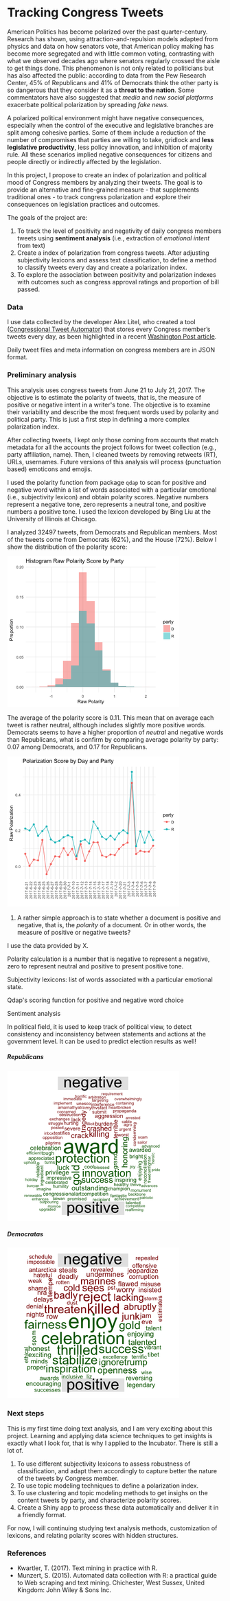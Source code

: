 
# Tracking Congress Tweets

American Politics has become polarized over the past quarter-century. Research has shown, using attraction-and-repulsion models adapted from physics and data on how senators vote, that American policy making has become more segregated and with little common voting, contrasting with what we observed decades ago where senators regularly crossed the aisle to get things done. This phenomenon is not only related to politicians but has also affected the public: according to data from the Pew Research Center, 45% of Republicans and 41% of Democrats think the other party is so dangerous that they consider it as a **threat to the nation**. Some commentators have also suggested that *media* and *new social platforms* exacerbate political polarization by spreading *fake news*.

A polarized political environment might have negative consequences, especially when the control of the executive and legislative branches are split among cohesive parties. Some of them include a reduction of the number of compromises that parties are willing to take, gridlock and **less legislative productivity**,  less policy innovation, and inhibition of majority rule. All these scenarios implied negative consequences for citizens and people directly or indirectly affected by the legislation.

In this project, I propose to create an index of polarization and political mood of Congress members by analyzing their tweets. The goal is to provide an alternative and fine-grained measure - that supplements traditional ones - to track congress polarization and explore their consequences on legislation practices and outcomes.

The goals of the project are:

1. To track the level of positivity and negativity of daily congress members tweets using **sentiment analysis** (i.e., extraction of *emotional intent* from text)
2. Create a index of polarization from congress tweets. After adjusting subjectivity lexicons and assess text classification, to define a method to classify tweets every day and create a polarization index.
4. To explore the association between positivity and polarization indexes with outcomes such as congress approval ratings and proportion of bill passed.

### Data

I use data collected by the developer Alex Litel, who created a tool ([Congressional Tweet Automator](https://github.com/alexlitel/congresstweets)) that stores every Congress member’s tweets every day, as been highlighted in a recent [Washington Post article](https://www.washingtonpost.com/news/politics/wp/2017/06/26/how-congress-tweets-visualized/?utm_term=.6e80a8653a5f).

Daily tweet files and meta information on congress members are in JSON format.

### Preliminary analysis

This  analysis uses congress tweets from June 21 to July 21, 2017. The objective is to estimate the polarity of tweets, that is, the measure of positive or negative intent in a writer's tone. The objective is to examine their variability and describe the most frequent words used by polarity and political party. This is just a first step in defining a more complex polarization index.

After collecting tweets, I kept only those coming from accounts that match metadata for all the accounts the project follows for tweet collection (e.g., party affiliation, name). Then, I cleaned tweets by removing retweets (RT), URLs, usernames. Future versions of this analysis will process (punctuation based) emoticons and emojis.

I used the polarity function from package `qdap` to scan for positive and negative word within a list of words associated with a particular emotional (i.e.,  subjectivity lexicon) and obtain polarity scores. Negative numbers represent a negative tone, zero represents a neutral tone, and positive numbers a positive tone. I used the lexicon developed by Bing Liu at the University of Illinois at Chicago.

I analyzed 32497 tweets, from Democrats and Republican members. Most of the tweets come from Democrats (62%), and the House (72%). Below I show the distribution of the polarity score:

![](figures/hist_polarity.png)

The average of the polarity score is 0.11. This mean that on average each tweet is rather neutral, although includes slightly more positive words. Democrats seems to have a higher proportion of *neutral* and negative words than Republicans, what is confirm by comparing average polarity by party:  0.07 among Democrats, and 0.17 for Republicans.

![](figures/trend_polarity.png)

1. A rather simple approach is to state whether a document is positive and negative, that is, the *polarity* of a document. Or in other words, the measure of positive or negative tweets?

I use the data provided by X.

Polarity calculation is a number that is negative to represent a negative, zero to represent neutral and positive to present positive tone.

Subjectivity lexicons: list of words associated with a particular emotional state.

Qdap's scoring function for positive and negative word choice

Sentiment analysis

In political field, it is used to keep track of political view, to detect consistency and inconsistency between statements and actions at the government level. It can be used to predict election results as well!

##### Republicans

![](figures/words_r.png)

##### Democratas

![](figures/words_d.png)

### Next steps

This is my first time doing text analysis, and I am very exciting about this project. Learning and applying data science techniques to get insights is exactly what I look for, that is why I applied to the Incubator. There is still a lot of.

1. To use different subjectivity lexicons to assess robustness of classification, and adapt them accordingly to capture better the nature of the tweets by Congress member.
2. To use topic modeling techniques to define a polarization index.
3. To use clustering and topic modeling methods to get insighs on the content tweets by party, and characterize polarity scores.
4. Create a Shiny app to process these data automatically and deliver it in a friendly format.

For now, I will continuing studying  text analysis methods, customization of lexicons, and relating polarity scores with hidden structures.

### References

- Kwartler, T. (2017). Text mining in practice with R.
- Munzert, S. (2015). Automated data collection with R: a practical guide to Web scraping and text mining. Chichester, West Sussex, United Kingdom: John Wiley & Sons Inc.
